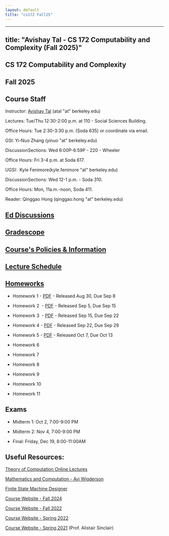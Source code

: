 ```yaml
---
layout: default
title: "cs172 Fall25"
---
```


---
title: "Avishay Tal - CS 172 Computability and Complexity (Fall 2025)"
---

## CS 172 Computability and Complexity

## Fall 2025

## Course Staff

Instructor: [Avishay Tal](/avishay-tal/) (atal "at" berkeley.edu)

Lectures: Tue/Thu 12:30-2:00 p.m. at 110 - Social Sciences Building.

Office Hours: Tue 2:30-3:30 p.m. (Soda 635) or coordinate via email.

GSI: Yi-Nuo Zhang (yinuo "at" berkeley.edu)

DiscussionSections: Wed 6:00P-6:59P - 220 - Wheeler

Office Hours: Fri 3-4 p.m. at Soda 617.

UGSI:  Kyle Fenimore(kyle.fenimore "at" berkeley.edu)

DiscussionSections: Wed 12-1 p.m. \- Soda 310.

Office Hours: Mon, 11a.m.-noon, Soda 411.

Reader: Qinggao Hong (qinggao.hong "at" berkeley.edu)

## [Ed Discussions](https://edstem.org/us/courses/84973)

## [Gradescope](https://www.gradescope.com/courses/1110614)

## [Course's Policies & Information](/cs172-Fall25/course-policies-and-information-fall-2025/)

## [Lecture Schedule](/cs172-Fall25/lecture-schedule-fall-2025/)

## [Homeworks](https://drive.google.com/drive/folders/1nViHxVOdUs4v078r3fjuhjY5NxPuiYSU?usp=sharing)

- Homework 1 - [PDF](https://drive.google.com/file/d/1v62W_Q-pu8Dvk33WUXKlR2kpngTj5yV4/view?usp=share_link) \- Released Aug 30, Due Sep 8

- Homework 2  - [PDF](https://drive.google.com/file/d/1ECy6neB_FY0cwCocYDcehe5TOtmhvRQ5/view?usp=share_link) \- Released Sep 5, Due Sep 15

- Homework 3  - [PDF](https://drive.google.com/file/d/1HVCyVl_J1d_5DZppIQEtTBQ_FO_mWpuG/view?usp=share_link) \- Released Sep 15, Due Sep 22

- Homework 4 - [PDF](https://drive.google.com/file/d/1zH9PZJUcjrV327s-AzxR8bCgbljHSKgA/view?usp=share_link) \- Released Sep 22, Due Sep 29

- Homework 5 - [PDF](https://drive.google.com/file/d/1OXIcB9eP2aGOuviMgFhWLfGkZlq3lsQ3/view?usp=share_link) \- Released Oct 7, Due Oct 13

- Homework 6

- Homework 7

- Homework 8

- Homework 9

- Homework 10

- Homework 11
## Exams

- Midterm 1: Oct 2, 7:00-9:00 PM

- Midterm 2: Nov 4, 7:00-9:00 PM

- Final: Friday, Dec 19, 8:00-11:00AM
## Useful Resources:

[Theory of Computation Online Lectures](https://hackmd.io/2AqODdrtTOuj6fb5uMDZYw?view)

[Mathematics and Computation - Avi Wigderson](https://www.math.ias.edu/files/Book-online-Aug0619.pdf)

[Finite State Machine Designer](https://madebyevan.com/fsm/)

[Course Website - Fall 2024](/cs172-Fall24/)

[Course Website - Fall 2022](/cs-172-computability-and-complexity-fall-2022/)

[Course Website - Spring 2022](/cs-172-computability-and-complexity/)

[Course Website - Spring 2021](https://people.eecs.berkeley.edu/~sinclair/cs172/s21.html) (Prof. Alistair Sinclair)
